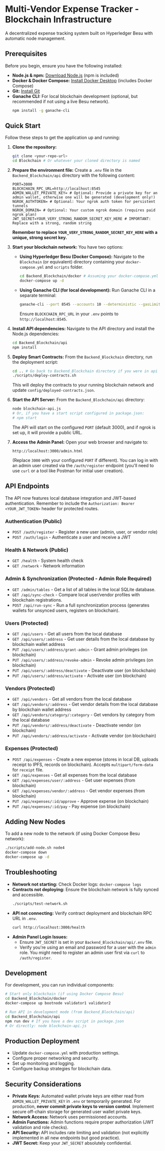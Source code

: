 # Multi-Vendor Expense Tracker - Blockchain Infrastructure

A decentralized expense tracking system built on Hyperledger Besu with automatic node management.

## Prerequisites

Before you begin, ensure you have the following installed:

- **Node.js & npm:** [Download Node.js](https://nodejs.org/) (npm is included)
- **Docker & Docker Compose:** [Install Docker Desktop](https://www.docker.com/products/docker-desktop) (includes Docker Compose)
- **Git:** [Install Git](https://git-scm.com/downloads)
- **Ganache CLI:** For local blockchain development (optional, but recommended if not using a live Besu network).
  ```bash
  npm install -g ganache-cli
  ```

## Quick Start

Follow these steps to get the application up and running:

1.  **Clone the repository:**

    ```bash
    git clone <your-repo-url>
    cd Blockchain # Or whatever your cloned directory is named
    ```

2.  **Prepare the environment file:**
    Create a `.env` file in the `Backend_Blockchain/api` directory with the following content:

    ```env
    PORT=3000
    BLOCKCHAIN_RPC_URL=http://localhost:8545
    ADMIN_WALLET_PRIVATE_KEY= # Optional: Provide a private key for an admin wallet, otherwise one will be generated (development only!)
    NGROK_AUTHTOKEN= # Optional: Your ngrok auth token for persistent tunnels
    NGROK_DOMAIN= # Optional: Your custom ngrok domain (requires paid ngrok plan)
    JWT_SECRET=YOUR_VERY_STRONG_RANDOM_SECRET_KEY_HERE # IMPORTANT: Replace with a strong, random string
    ```

    **Remember to replace `YOUR_VERY_STRONG_RANDOM_SECRET_KEY_HERE` with a unique, strong secret key.**

3.  **Start your blockchain network:**
    You have two options:

    - **Using Hyperledger Besu (Docker Compose):**
      Navigate to the `Blockchain` (or equivalent) directory containing your `docker-compose.yml` and `scripts` folder.
      ```bash
      cd Backend_Blockchain/docker # Assuming your docker-compose.yml is here
      docker-compose up -d
      ```
    - **Using Ganache CLI (for local development):**
      Run Ganache CLI in a separate terminal:
      ```bash
      ganache-cli --port 8545 --accounts 10 --deterministic --gasLimit 10000000
      ```
      Ensure `BLOCKCHAIN_RPC_URL` in your `.env` points to `http://localhost:8545`.

4.  **Install API dependencies:**
    Navigate to the API directory and install the Node.js dependencies:

    ```bash
    cd Backend_Blockchain/api
    npm install
    ```

5.  **Deploy Smart Contracts:**
    From the `Backend_Blockchain` directory, run the deployment script:

    ```bash
    cd .. # Go back to Backend_Blockchain directory if you were in api
    ./scripts/deploy-contracts.sh
    ```

    This will deploy the contracts to your running blockchain network and update `config/deployed-contracts.json`.

6.  **Start the API Server:**
    From the `Backend_Blockchain/api` directory:

    ```bash
    node blockchain-api.js
    # Or, if you have a start script configured in package.json:
    # npm start
    ```

    The API will start on the configured `PORT` (default 3000), and if ngrok is set up, it will provide a public URL.

7.  **Access the Admin Panel:**
    Open your web browser and navigate to:
    ```
    http://localhost:3000/admin.html
    ```
    (Replace `3000` with your configured `PORT` if different).
    You can log in with an admin user created via the `/auth/register` endpoint (you'll need to use `curl` or a tool like Postman for initial user creation).

## API Endpoints

The API now features local database integration and JWT-based authentication. Remember to include the `Authorization: Bearer <YOUR_JWT_TOKEN>` header for protected routes.

### Authentication (Public)

- `POST /auth/register` - Register a new user (admin, user, or vendor role)
- `POST /auth/login` - Authenticate a user and receive a JWT

### Health & Network (Public)

- `GET /health` - System health check
- `GET /network` - Network information

### Admin & Synchronization (Protected - Admin Role Required)

- `GET /admin/tables` - Get a list of all tables in the local SQLite database.
- `GET /api/sync-check` - Compare local user/vendor profiles with blockchain registrations.
- `POST /api/run-sync` - Run a full synchronization process (generates wallets for unsynced users, registers on blockchain).

### Users (Protected)

- `GET /api/users` - Get all users from the local database
- `GET /api/users/:address` - Get user details from the local database by blockchain wallet address
- `PUT /api/users/:address/grant-admin` - Grant admin privileges (on blockchain)
- `PUT /api/users/:address/revoke-admin` - Revoke admin privileges (on blockchain)
- `PUT /api/users/:address/deactivate` - Deactivate user (on blockchain)
- `PUT /api/users/:address/activate` - Activate user (on blockchain)

### Vendors (Protected)

- `GET /api/vendors` - Get all vendors from the local database
- `GET /api/vendors/:address` - Get vendor details from the local database by blockchain wallet address
- `GET /api/vendors/category/:category` - Get vendors by category from the local database
- `PUT /api/vendors/:address/deactivate` - Deactivate vendor (on blockchain)
- `PUT /api/vendors/:address/activate` - Activate vendor (on blockchain)

### Expenses (Protected)

- `POST /api/expenses` - Create a new expense (stores in local DB, uploads receipt to IPFS, records on blockchain). Accepts `multipart/form-data` for `receipt` file.
- `GET /api/expenses` - Get all expenses from the local database
- `GET /api/expenses/user/:address` - Get user expenses (from blockchain)
- `GET /api/expenses/vendor/:address` - Get vendor expenses (from blockchain)
- `PUT /api/expenses/:id/approve` - Approve expense (on blockchain)
- `PUT /api/expenses/:id/pay` - Pay expense (on blockchain)

## Adding New Nodes

To add a new node to the network (if using Docker Compose Besu network):

```bash
./scripts/add-node.sh node4
docker-compose down
docker-compose up -d
```

## Troubleshooting

- **Network not starting:** Check Docker logs: `docker-compose logs`
- **Contracts not deploying:** Ensure the blockchain network is fully synced and accessible.
  ```bash
  ./scripts/test-network.sh
  ```
- **API not connecting:** Verify contract deployment and blockchain RPC URL in `.env`.
  ```bash
  curl http://localhost:3000/health
  ```
- **Admin Panel Login Issues:**
  - Ensure `JWT_SECRET` is set in your `Backend_Blockchain/api/.env` file.
  - Verify you're using an email and password for a user with the `admin` role. You might need to register an admin user first via `curl` to `/auth/register`.

## Development

For development, you can run individual components:

```bash
# Start only blockchain (if using Docker Compose Besu)
cd Backend_Blockchain/docker
docker-compose up bootnode validator1 validator2

# Run API in development mode (from Backend_Blockchain/api)
cd Backend_Blockchain/api
npm run dev # If you have a dev script in package.json
# Or directly: node blockchain-api.js
```

## Production Deployment

- Update `docker-compose.yml` with production settings.
- Configure proper networking and security.
- Set up monitoring and logging.
- Configure backup strategies for blockchain data.

## Security Considerations

- **Private Keys:** Automated wallet private keys are either read from `ADMIN_WALLET_PRIVATE_KEY` in `.env` or temporarily generated. For production, **never commit private keys to version control**. Implement secure off-chain storage for generated user wallet private keys.
- **Network Access:** Network uses permissioned accounts.
- **Admin Functions:** Admin functions require proper authorization (JWT validation and role checks).
- **API Security:** API includes rate limiting and validation (not explicitly implemented in all new endpoints but good practice).
- **JWT Secret:** Keep your `JWT_SECRET` absolutely confidential.
